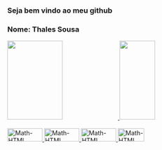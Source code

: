 ### Seja bem vindo ao meu github
### Nome: Thales Sousa

<div>
    <a href="https://github.com/tutusvip">
    <img height="180em" width="50%" src="https://github-readme-stats.vercel.app/api?username=tutusvip&show_icons=true&theme=tokyonight">
    <img height="180em" width="40%" src="https://github-readme-stats.vercel.app/api/top-langs/?username=tutusvip&layout=compact&theme=tokyonight">
</div>

<div style="display: inline_block"><br>
  <img aligne="center" alt="Math-HTML" height="30" width="80" src="https://img.shields.io/badge/Python-14354C?style=for-the-badge&logo=python&logoColor=white" />
  <img aligne="center" alt="Math-HTML" height="30" width="80" src="https://img.shields.io/badge/HTML5-E34F26?style=for-the-badge&logo=html5&logoColor=white" />
  <img aligne="center" alt="Math-HTML" height="30" width="80" src="https://img.shields.io/badge/JavaScript-323330?style=for-the-badge&logo=javascript&logoColor=F7DF1E" />
  <img aligne="center" alt="Math-HTML" height="30" width="60" src="https://img.shields.io/badge/C-00599C?style=for-the-badge&logo=c&logoColor=white" />

</div>
